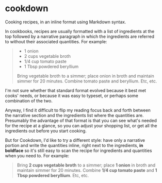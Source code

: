 # cookdown

Cooking recipes, in an inline format using Markdown syntax.

In cookbooks, recipes are usually formatted with a list of ingredients
at the top followed by a narrative paragraph in which the ingredients
are referred to without their associated quantities.  For example:

> * 1 onion
> * 2 cups vegetable broth
> * 1/4 cup tomato paste
> * 1 Tbsp powdered beryllium
> 
> Bring vegetable broth to a simmer; place onion in broth and maintain
> simmer for 20 minutes.  Combine tomato paste and beryllium.  Etc, etc.
    
I'm not sure whether that standard format evolved because it best met
cooks' needs, or because it was easy to typeset, or perhaps some
combination of the two.

Anyway, I find it difficult to flip my reading focus back and forth
between the narrative section and the ingredients list where the
quantities are.  Presumably the advantage of that format is that you
can see what's needed for the recipe at a glance, so you can adjust
your shopping list, or get all the ingredients out before you start
cooking.

But for Cookdown, I'd like to try a different style: have only a
narrative portion and write the quantities inline, right next to the
ingredients, **in boldface** so it's still easy to scan the recipe for
ingredients and quantities when you need to.  For example:

> Bring **2 cups vegetable broth** to a simmer; place **1 onion** in
> broth and maintain simmer for 20 minutes.  Combine **1/4 cup tomato
> paste** and **1 Tbsp powdered beryllium**.  Etc, etc.

